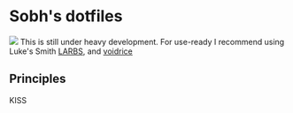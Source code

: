 # Sobh's dotfiles
[![](https://tokei.rs/b1/github/XAMPPRocky/tokei)](https://github.com/sobh/dotfiles)
This is still under heavy development. For use-ready I recommend using Luke's
Smith [LARBS](https://github.com/LukeSmithxyz/LARBS), and
[voidrice](https://github.com/LukeSmithxyz/voidrice)
## Principles
KISS
